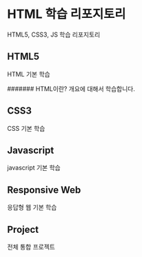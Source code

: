 # HTML 학습 리포지토리
HTML5, CSS3, JS 학습 리포지토리

## HTML5 
HTML 기본 학습

####### HTML이란?
개요에 대해서 학습합니다.

## CSS3
CSS 기본 학습

## Javascript
javascript 기본 학습

## Responsive Web
응답형 웹 기본 학습

## Project
전체 통합 프로젝트
